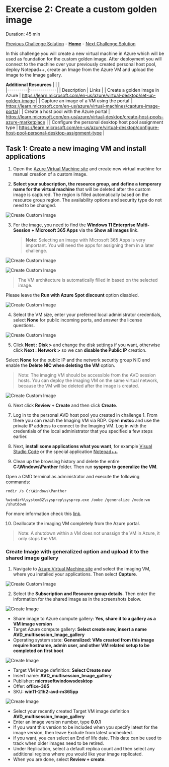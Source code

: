 # Exercise 2: Create a custom golden image

Duration: 45 min

[Previous Challenge Solution](./01-Personal-Hostpools-solution.md) - **[Home](../readme.md)** - [Next Challenge Solution](./03-multi-session-Hostpools-solution.md)

In this challenge you will create a new virtual machine in Azure which will be used as foundation for the custom golden image. After deployment you will connect to the machine over your previously created personal host pool, deploy Notepad++, create an Image from the Azure VM and upload the image to the Image gallery. 


**Additional Resources**
|              |            |  
|----------|:-------------|
| Description | Links |
| Create a golden image in Azure | https://learn.microsoft.com/en-us/azure/virtual-desktop/set-up-golden-image |
| Capture an image of a VM using the portal |  https://learn.microsoft.com/en-us/azure/virtual-machines/capture-image-portal | 
| Create a host pool with the Azure portal | https://learn.microsoft.com/en-us/azure/virtual-desktop/create-host-pools-azure-marketplace |
| Configure the personal desktop host pool assignment type | https://learn.microsoft.com/en-us/azure/virtual-desktop/configure-host-pool-personal-desktop-assignment-type | 


## Task 1: Create a new imaging VM and install applications

1.  Open the [Azure Virtual Machine site](https://azvm.cmd.ms/) and create new virtual machine for manual creation of a custom image. 

2. **Select your subscription, the resource group, and define a temporary name for the virtual machine** that will be deleted after the custom image is captured. The region is filled automatically based on the resource group region. The availability options and security type do not need to be changed. 

![Create Custom Image](../Images/02-Create_CustomImage_1.png)

3. For the image, you need to find the **Windows 11 Enterprise Multi-Session + Microsoft 365 Apps** via the **Show all images** link.
    >**Note**: Selecting an image with Microsoft 365 Apps is very important. You will need the apps for assigning them in a later challenge.

![Create Custom Image](../Images/02-Create_CustomImage_2.png)

![Create Custom Image](../Images/02-Create_CustomImage_3.png)

> The VM architecture is automatically filled in based on the selected image.

Please leave the **Run with Azure Spot discount** option disabled. 

![Create Custom Image](../Images/02-Create_CustomImage_4.png)

4. Select the VM size, enter your preferred local administrator credentials, select **None** for public incoming ports, and answer the license questions.  

![Create Custom Image](../Images/02-Create_CustomImage_5.png)

5. Click **Next : Disk >** and change the disk settings if you want, otherwise click **Next : Network >** so we can **disable the Public IP** creation.  

Select **None** for the public IP and the network security group NIC and enable the **Delete NIC when deleting the VM** option. 

>Note: The imaging VM should be accessible from the AVD session hosts. You can deploy the imaging VM on the same virtual network, because the VM will be deleted after the image is created. 

![Create Custom Image](../Images/02-Create_CustomImage_6.png)

6. Next click **Review + Create** and then click **Create**.

7. Log in to the personal AVD host pool you created in challenge 1. From there you can reach the Imaging VM via RDP. Open **mstsc** and use the private IP address to connect to the Imaging VM. Log in with the credentials of the local administrator that you specified a few steps earlier. 

8. Next, **install some applications what you want**, for example [Visual Studio Code](https://aka.ms/vscode-win32-x64-system-stable) or the special application [Notepad++](https://github.com/notepad-plus-plus/notepad-plus-plus/releases/download/v8.4.7/npp.8.4.7.Installer.x64.exe).

9. Clean up the browsing history and delete the entire **C:\Windows\Panther** folder. Then run **sysprep to generalize the VM**. 

Open a CMD terminal as administrator and execute the following commands:

``` CMD 
rmdir /s C:\Windows\Panther

%windir%\system32\sysprep\sysprep.exe /oobe /generalize /mode:vm /shutdown
```

For more information check this [link](https://learn.microsoft.com/en-us/azure/virtual-machines/generalize).

10. Deallocate the imaging VM completely from the Azure portal. 

> Note: A shutdown within a VM does not unassign the VM in Azure, it only stops the VM. 

### Create Image with generalized option and upload it to the shared image gallery

1. Navigate to [Azure Virtual Machine site](https://azvm.cmd.ms/) and select the imaging VM, where you installed your applications. Then select **Capture**.

![Create Custom Image](../Images/02-Create_CustomImage_7.png)

2. Select the **Subscription and Resource group details**. Then enter the information for the shared image as in the screenshots below.  

![Create Image](../Images/02-Create_Image_2.png)

- Share image to Azure compute gallery: **Yes, share it to a gallery as a VM image version**
- Target Azure compute gallery: **Select create new, insert a name AVD_multisession_Image_gallery**
- Operating system state: **Generalized: VMs created from this image require hostname, admin user, and other VM related setup to be completed on first boot**

![Create Image](../Images/02-Create_Image_3.png)
- Target VM image definition: **Select Create new**
- Insert name: **AVD_multisession_Image_gallery**
- Publisher: **microsoftwindowsdesktop**
- Offer: **office-365**
- SKU: **win11-21h2-avd-m365pp**

![Create Image](../Images/02-Create_Image_4.png)

- Select your recently created Target VM image definition **AVD_multisession_Image_gallery**
- Enter an image version number, type **0.0.1**
- If you want this version to be included when you specify latest for the image version, then leave Exclude from latest unchecked.
- if you want, you can select an End of life date. This date can be used to track when older images need to be retired.
- Under Replication, select a default replica count and then select any additional regions where you would like your image replicated.
- When you are done, select **Review + create**.
